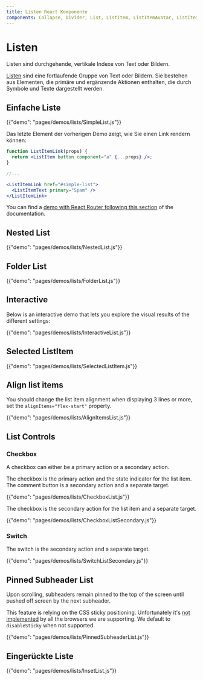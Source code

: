 ```yaml
---
title: Listen React Komponente
components: Collapse, Divider, List, ListItem, ListItemAvatar, ListItemIcon, ListItemSecondaryAction, ListItemText, ListSubheader
---
```

# Listen

<p class="description">Listen sind durchgehende, vertikale Indexe von Text oder Bildern.</p>

[Listen](https://material.io/design/components/lists.html) sind eine fortlaufende Gruppe von Text oder Bildern. Sie bestehen aus Elementen, die primäre und ergänzende Aktionen enthalten, die durch Symbole und Texte dargestellt werden.

## Einfache Liste

{{"demo": "pages/demos/lists/SimpleList.js"}}

Das letzte Element der vorherigen Demo zeigt, wie Sie einen Link rendern können:

```jsx
function ListItemLink(props) {
  return <ListItem button component="a" {...props} />;
}

//...

<ListItemLink href="#simple-list">
  <ListItemText primary="Spam" />
</ListItemLink>
```

You can find a [demo with React Router following this section](/guides/composition/#react-router) of the documentation.

## Nested List

{{"demo": "pages/demos/lists/NestedList.js"}}

## Folder List

{{"demo": "pages/demos/lists/FolderList.js"}}

## Interactive

Below is an interactive demo that lets you explore the visual results of the different settings:

{{"demo": "pages/demos/lists/InteractiveList.js"}}

## Selected ListItem

{{"demo": "pages/demos/lists/SelectedListItem.js"}}

## Align list items

You should change the list item alignment when displaying 3 lines or more, set the `alignItems="flex-start"` property.

{{"demo": "pages/demos/lists/AlignItemsList.js"}}

## List Controls

### Checkbox

A checkbox can either be a primary action or a secondary action.

The checkbox is the primary action and the state indicator for the list item. The comment button is a secondary action and a separate target.

{{"demo": "pages/demos/lists/CheckboxList.js"}}

The checkbox is the secondary action for the list item and a separate target.

{{"demo": "pages/demos/lists/CheckboxListSecondary.js"}}

### Switch

The switch is the secondary action and a separate target.

{{"demo": "pages/demos/lists/SwitchListSecondary.js"}}

## Pinned Subheader List

Upon scrolling, subheaders remain pinned to the top of the screen until pushed off screen by the next subheader.

This feature is relying on the CSS sticky positioning. Unfortunately it's [not implemented](https://caniuse.com/#search=sticky) by all the browsers we are supporting. We default to `disableSticky` when not supported.

{{"demo": "pages/demos/lists/PinnedSubheaderList.js"}}

## Eingerückte Liste

{{"demo": "pages/demos/lists/InsetList.js"}}